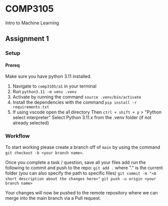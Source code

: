 # COMP3105

Intro to Machine Learning

## Assignment 1

### Setup

#### Prereq

Make sure you have python 3.11 installed.

1. Navigate to `comp3105/a1` in your terminal
2. Run `python3.11 -m venv .venv`
3. Activate by running the command `source .venv/bin/activate`
4. Install the dependencies with the command `pip install -r requirements.txt`
5. If using vscode open the a1 directory
   Then `ctrl + shift + p` > "Python select interpreter"
   Select Python 3.11.x from the .venv folder (if not already selected)

### Workflow

To start working please create a branch off of `main` by using the command `git checkout -b <your branch name>`.

Once you complete a task / question, save all your files add run the following to commit and push to the repo:
`git add .` where "." is the current folder (you can also specify the path to specific files)
`git commit -m "<A short description about the changes here>"`
`git push -u origin <your branch name>`

Your changes will now be pushed to the remote repository where we can merge into the main branch via a Pull request.
